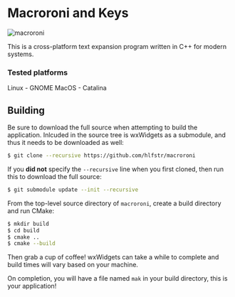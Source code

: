# Macroroni and Keys 
![macroroni](https://raw.githubusercontent.com/hlfstr/macroroni/master/art/macroroni_128.png)

This is a cross-platform text expansion program written in C++ for modern systems.  

### Tested platforms
Linux - GNOME
MacOS - Catalina

## Building

Be sure to download the full source when attempting to build the application.  Inlcuded in the source tree is wxWidgets as a submodule, and thus it needs to be downloaded as well:

```sh
$ git clone --recursive https://github.com/hlfstr/macroroni
```

If you **did not** specify the `--recursive` line when you first cloned, then run this to download the full source:
```sh
$ git submodule update --init --recursive
```

From the top-level source directory of `macroroni`, create a build directory and run CMake:
```sh
$ mkdir build
$ cd build
$ cmake ..
$ cmake --build
```

Then grab a cup of coffee!  wxWidgets can take a while to complete and build times will vary based on your machine.

On completion, you will have a file named `mak` in your build directory, this is your application!